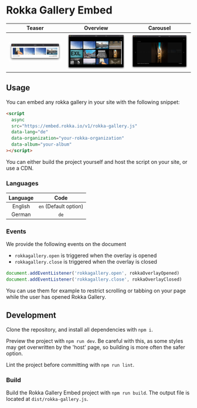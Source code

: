# Rokka Gallery Embed

|            Teaser             |             Overview              |             Carousel             |
|:-----------------------------:|:---------------------------------:|:--------------------------------:|
| ![Teaser](.github/Teaser.png) | ![Overview](.github/Overview.png) | ![Gallery](.github/Carousel.png) |

## Usage

You can embed any rokka gallery in your site with the following snippet:

```html
<script
  async
  src="https://embed.rokka.io/v1/rokka-gallery.js"
  data-lang="de"
  data-organization="your-rokka-organization"
  data-album="your-album"
></script>
```

You can either build the project yourself
and host the script on your site, or use a CDN.

### Languages

| Language |          Code         |
|:--------:|:---------------------:|
| English  | `en` (Default option) |
| German   | `de`                  |

### Events

We provide the following events on the document

- `rokkagallery.open` is triggered when the overlay is opened
- `rokkagallery.close` is triggered when the overlay is closed

```js
document.addEventListener('rokkagallery.open', rokkaOverlayOpened)
document.addEventListener('rokkagallery.close', rokkaOverlayClosed)
```

You can use them for example to restrict scrolling or tabbing on your page while the user has opened Rokka Gallery.

## Development

Clone the repository, and install all dependencies with `npm i`.

Preview the project with `npm run dev`.
Be careful with this, as some styles may get overwritten by the 'host' page, so building is more often the safer option.

Lint the project before committing with `npm run lint`.

### Build

Build the Rokka Gallery Embed project with `npm run build`.
The output file is located at `dist/rokka-gallery.js`.
